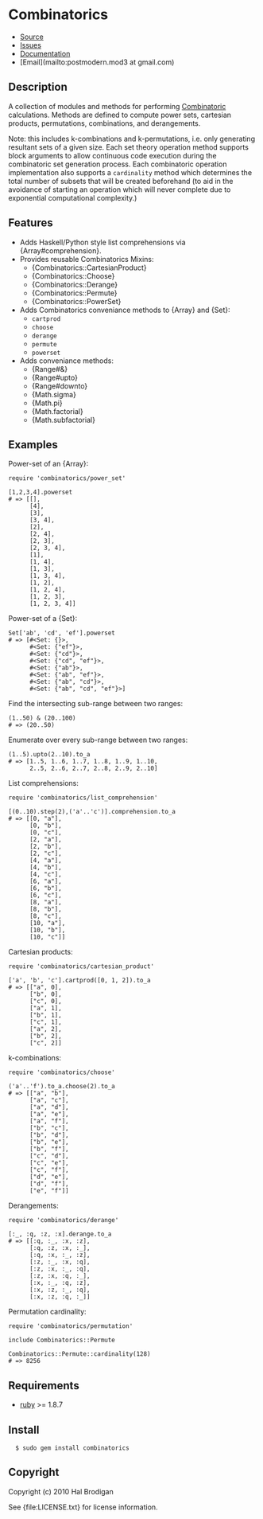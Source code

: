 # Combinatorics

* [Source](http://github.com/postmodern/combinatorics)
* [Issues](http://github.com/postmodern/combinatorics/issues)
* [Documentation](http://rubydoc.info/gems/combinatorics)
* [Email](mailto:postmodern.mod3 at gmail.com)

## Description

A collection of modules and methods for performing
[Combinatoric](http://en.wikipedia.org/wiki/Combinatoric) calculations.
Methods are defined to compute power sets, cartesian products, permutations, 
combinations, and derangements.

Note: this includes k-combinations and k-permutations, i.e. only generating
resultant sets of a given size. Each set theory operation method supports block 
arguments to allow continuous code execution during the combinatoric set
generation process. Each combinatoric operation implementation also supports a
`cardinality` method which determines the total number of subsets that will be
created beforehand (to aid in the avoidance of starting an operation which will 
never complete due to exponential computational complexity.)

## Features

* Adds Haskell/Python style list comprehensions via {Array#comprehension}.
* Provides reusable Combinatorics Mixins:
  * {Combinatorics::CartesianProduct}
  * {Combinatorics::Choose}
  * {Combinatorics::Derange}
  * {Combinatorics::Permute}
  * {Combinatorics::PowerSet}
* Adds Combinatorics conveniance methods to {Array} and {Set}:
  * `cartprod`
  * `choose`
  * `derange`
  * `permute`
  * `powerset`
* Adds conveniance methods:
  * {Range#&}
  * {Range#upto}
  * {Range#downto}
  * {Math.sigma}
  * {Math.pi}
  * {Math.factorial}
  * {Math.subfactorial}

## Examples

Power-set of an {Array}:

    require 'combinatorics/power_set'

    [1,2,3,4].powerset
    # => [[],
          [4],
          [3],
          [3, 4],
          [2],
          [2, 4],
          [2, 3],
          [2, 3, 4],
          [1],
          [1, 4],
          [1, 3],
          [1, 3, 4],
          [1, 2],
          [1, 2, 4],
          [1, 2, 3],
          [1, 2, 3, 4]]

Power-set of a {Set}:

    Set['ab', 'cd', 'ef'].powerset
    # => [#<Set: {}>,
          #<Set: {"ef"}>,
          #<Set: {"cd"}>,
          #<Set: {"cd", "ef"}>,
          #<Set: {"ab"}>,
          #<Set: {"ab", "ef"}>,
          #<Set: {"ab", "cd"}>,
          #<Set: {"ab", "cd", "ef"}>]

Find the intersecting sub-range between two ranges:

    (1..50) & (20..100)
    # => (20..50)

Enumerate over every sub-range between two ranges:

    (1..5).upto(2..10).to_a
    # => [1..5, 1..6, 1..7, 1..8, 1..9, 1..10,
          2..5, 2..6, 2..7, 2..8, 2..9, 2..10]

List comprehensions:

    require 'combinatorics/list_comprehension'

    [(0..10).step(2),('a'..'c')].comprehension.to_a
    # => [[0, "a"],
          [0, "b"],
          [0, "c"],
          [2, "a"],
          [2, "b"],
          [2, "c"],
          [4, "a"],
          [4, "b"],
          [4, "c"],
          [6, "a"],
          [6, "b"],
          [6, "c"],
          [8, "a"],
          [8, "b"],
          [8, "c"],
          [10, "a"],
          [10, "b"],
          [10, "c"]]

Cartesian products:

    require 'combinatorics/cartesian_product'
    
    ['a', 'b', 'c'].cartprod([0, 1, 2]).to_a
    # => [["a", 0], 
          ["b", 0], 
          ["c", 0], 
          ["a", 1], 
          ["b", 1], 
          ["c", 1], 
          ["a", 2], 
          ["b", 2], 
          ["c", 2]]

k-combinations:

    require 'combinatorics/choose'

    ('a'..'f').to_a.choose(2).to_a
    # => [["a", "b"], 
          ["a", "c"], 
          ["a", "d"], 
          ["a", "e"], 
          ["a", "f"], 
          ["b", "c"], 
          ["b", "d"], 
          ["b", "e"], 
          ["b", "f"], 
          ["c", "d"], 
          ["c", "e"], 
          ["c", "f"], 
          ["d", "e"], 
          ["d", "f"], 
          ["e", "f"]]

Derangements:

    require 'combinatorics/derange'
    
    [:_, :q, :z, :x].derange.to_a
    # => [[:q, :_, :x, :z], 
          [:q, :z, :x, :_], 
          [:q, :x, :_, :z], 
          [:z, :_, :x, :q], 
          [:z, :x, :_, :q], 
          [:z, :x, :q, :_], 
          [:x, :_, :q, :z], 
          [:x, :z, :_, :q], 
          [:x, :z, :q, :_]]

Permutation cardinality:

    require 'combinatorics/permutation'
    
    include Combinatorics::Permute
    
    Combinatorics::Permute::cardinality(128)
    # => 8256

## Requirements

  * [ruby](http://www.ruby-lang.org/) >= 1.8.7

## Install

      $ sudo gem install combinatorics

## Copyright

Copyright (c) 2010 Hal Brodigan

See {file:LICENSE.txt} for license information.
